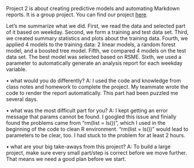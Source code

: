 Project 2 is about creating predictive models and automating Markdown reports. It is a group project. You can find our project [here](https://github.com/yzb103/ST558_Project-2). 

Let’s me summarize what we did. First, we read the data and selected part of it based on weekday. Second, we form a training and test data set. Third, we created summary statistics and plots about the training data. Fourth, we applied 4 models to the training data: 2 linear models, a random forest model, and a boosted tree model. Fifth, we compared 4 models on the test data set. The best model was selected based on RSME. Sixth, we used a parameter to automatically generate an analysis report for each weekday variable. 

• what would you do differently?
A: I used the code and knowledge from class notes and homework to complete the project. My teammate wrote the code to render the report automatically. This part had been puzzled me several days.

• what was the most difficult part for you?
A: I kept getting an error message that params cannot be found. I googled this issue and finially found the problems came from “rm(list = ls())”, which I used in the beginning of the code to clean R environment. “rm(list = ls())” would lead to parameters to be clear, too. I had stuck to the problem for at least 2 hours. 

• what are your big take-aways from this project?
A: To build a large project, make sure every small part/step is correct before we move further. That means we need a good plan before we start. 

